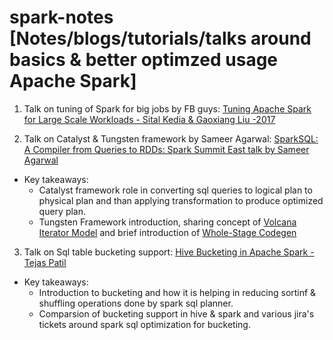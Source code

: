 # spark-notes [Notes/blogs/tutorials/talks around basics &amp; better optimzed usage Apache Spark]

1. Talk on tuning of Spark for big jobs by FB guys: [Tuning Apache Spark for Large Scale Workloads - Sital Kedia & Gaoxiang Liu -2017](https://www.youtube.com/watch?v=5dga0UT4RI8)

2. Talk on Catalyst & Tungsten framework by Sameer Agarwal: [SparkSQL: A Compiler from Queries to RDDs: Spark Summit East talk by Sameer Agarwal](https://www.youtube.com/watch?v=AoVmgzontXo)
  * Key takeaways:
    * Catalyst framework role in converting sql queries to logical plan to physical plan and than applying transformation to      produce optimized query plan.
    * Tungsten Framework introduction, sharing concept of [Volcana Iterator Model](https://paperhub.s3.amazonaws.com/dace52a42c07f7f8348b08dc2b186061.pdf) and brief introduction of [Whole-Stage Codegen](https://databricks-prod-cloudfront.cloud.databricks.com/public/4027ec902e239c93eaaa8714f173bcfc/6122906529858466/293651311471490/5382278320999420/latest.html)

3. Talk on Sql table bucketing support: [Hive Bucketing in Apache Spark - Tejas Patil](https://www.youtube.com/watch?v=6BD-Vv-ViBw)
 * Key takeaways:
   * Introduction to bucketing and how it is helping in reducing sortinf & shuffling operations done by spark sql planner.
   * Comparsion of bucketing support in hive & spark and various jira's tickets around spark sql optimization for bucketing. 
